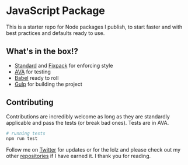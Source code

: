 # JavaScript Package
This is a starter repo for Node packages I publish, to start faster and with best practices and defaults ready to use.

## What's in the box!?
- [Standard](https://github.com/feross/standard) and [Fixpack](https://github.com/henrikjoreteg/fixpack) for enforcing style
- [AVA](https://github.com/avajs/ava) for testing
- [Babel](https://babeljs.io/) ready to roll
- [Gulp](https://github.com/gulpjs/gulp) for building the project

## Contributing
Contributions are incredibly welcome as long as they are standardly applicable and pass the tests (or break bad ones). Tests are in AVA.

```bash
# running tests
npm run test
```

Follow me on [Twitter](https://twitter.com/compooter) for updates or for the lolz and please check out my other [repositories](https://github.com/andrejewski) if I have earned it. I thank you for reading.
